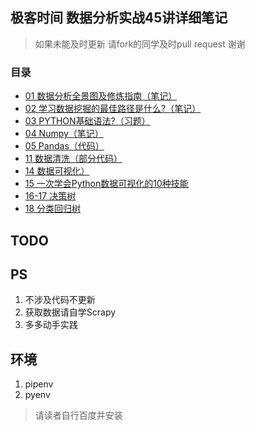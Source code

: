 ## 极客时间 数据分析实战45讲详细笔记
> 如果未能及时更新 请fork的同学及时pull request  谢谢
### 目录

- [01 数据分析全景图及修炼指南（笔记）](./01/README.md)
- [02 学习数据挖掘的最佳路径是什么?（笔记）](./02/README.md)
- [03 PYTHON基础语法?（习题）](./03/README.md)
- [04 Numpy（笔记）](./04/README.md)
- [05 Pandas（代码）](./05/README.md)
- [11 数据清洗（部分代码）](./11/README.md)
- [14 数据可视化）](./14/README.md)
- [15 一次学会Python数据可视化的10种技能](./15/README.md)
- [16-17 决策树](./16-17/README.md)
- [18 分类回归树](./18/README.md)


## TODO



## PS

1. 不涉及代码不更新
2. 获取数据请自学Scrapy
3. 多多动手实践  

## 环境

1. pipenv
2. pyenv

> 请读者自行百度并安装
